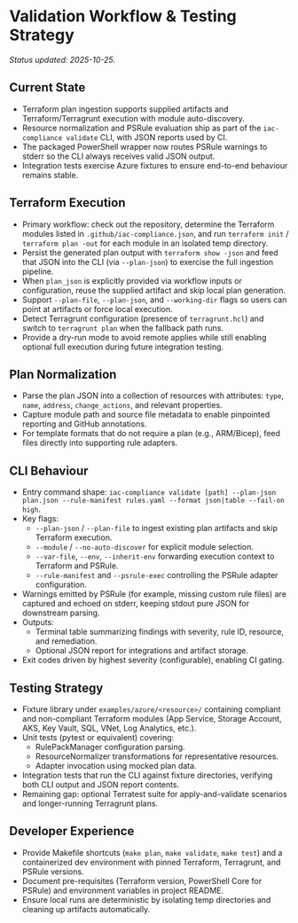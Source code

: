 # Validation Workflow & Testing Strategy

_Status updated: 2025-10-25._

## Current State
- Terraform plan ingestion supports supplied artifacts and Terraform/Terragrunt execution with module auto-discovery.
- Resource normalization and PSRule evaluation ship as part of the `iac-compliance validate` CLI, with JSON reports used by CI.
- The packaged PowerShell wrapper now routes PSRule warnings to stderr so the CLI always receives valid JSON output.
- Integration tests exercise Azure fixtures to ensure end-to-end behaviour remains stable.

## Terraform Execution
- Primary workflow: check out the repository, determine the Terraform modules listed in `.github/iac-compliance.json`, and run `terraform init` / `terraform plan -out` for each module in an isolated temp directory.
- Persist the generated plan output with `terraform show -json` and feed that JSON into the CLI (via `--plan-json`) to exercise the full ingestion pipeline.
- When `plan_json` is explicitly provided via workflow inputs or configuration, reuse the supplied artifact and skip local plan generation.
- Support `--plan-file`, `--plan-json`, and `--working-dir` flags so users can point at artifacts or force local execution.
- Detect Terragrunt configuration (presence of `terragrunt.hcl`) and switch to `terragrunt plan` when the fallback path runs.
- Provide a dry-run mode to avoid remote applies while still enabling optional full execution during future integration testing.

## Plan Normalization
- Parse the plan JSON into a collection of resources with attributes: `type`, `name`, `address`, `change_actions`, and relevant properties.
- Capture module path and source file metadata to enable pinpointed reporting and GitHub annotations.
- For template formats that do not require a plan (e.g., ARM/Bicep), feed files directly into supporting rule adapters.

## CLI Behaviour
- Entry command shape: `iac-compliance validate [path] --plan-json plan.json --rule-manifest rules.yaml --format json|table --fail-on high`.
- Key flags:
  - `--plan-json` / `--plan-file` to ingest existing plan artifacts and skip Terraform execution.
  - `--module` / `--no-auto-discover` for explicit module selection.
  - `--var-file`, `--env`, `--inherit-env` forwarding execution context to Terraform and PSRule.
  - `--rule-manifest` and `--psrule-exec` controlling the PSRule adapter configuration.
- Warnings emitted by PSRule (for example, missing custom rule files) are captured and echoed on stderr, keeping stdout pure JSON for downstream parsing.
- Outputs:
  - Terminal table summarizing findings with severity, rule ID, resource, and remediation.
  - Optional JSON report for integrations and artifact storage.
- Exit codes driven by highest severity (configurable), enabling CI gating.

## Testing Strategy
- Fixture library under `examples/azure/<resource>/` containing compliant and non-compliant Terraform modules (App Service, Storage Account, AKS, Key Vault, SQL, VNet, Log Analytics, etc.).
- Unit tests (pytest or equivalent) covering:
  - RulePackManager configuration parsing.
  - ResourceNormalizer transformations for representative resources.
  - Adapter invocation using mocked plan data.
- Integration tests that run the CLI against fixture directories, verifying both CLI output and JSON report contents.
- Remaining gap: optional Terratest suite for apply-and-validate scenarios and longer-running Terragrunt plans.

## Developer Experience
- Provide Makefile shortcuts (`make plan`, `make validate`, `make test`) and a containerized dev environment with pinned Terraform, Terragrunt, and PSRule versions.
- Document pre-requisites (Terraform version, PowerShell Core for PSRule) and environment variables in project README.
- Ensure local runs are deterministic by isolating temp directories and cleaning up artifacts automatically.
